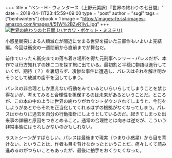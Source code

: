 +++
title = "ベン・H・ウィンタース（上野元美訳）『世界の終わりの七日間』"
date = 2018-04-11T23:45:59+09:00
type = "post"
author = "sugi"
tags = ["benhwinters"]
ebook = 1
image = "https://images-fe.ssl-images-amazon.com/images/I/51W%2BZvR1IvL.jpg"
+++
<a href="http://www.amazon.co.jp/exec/obidos/ASIN/4150019029/chezsugi-22/ref=nosim/" name="amazletlink" target="_blank"><img src="https://images-fe.ssl-images-amazon.com/images/I/51W%2BZvR1IvL.jpg" alt="世界の終わりの七日間 (ハヤカワ・ポケット・ミステリ)" class="alignleft" /></a>

小惑星衝突による人類滅亡が間近にせまる世界を描いた三部作もいよいよ完結編。今回は衝突の一週間前から直前までが舞台だ。

前作でいったん衝突までの落ち着き場所を得た元刑事ヘンリー・パレスだが、本作では行方知れずの妹ニコを探す旅に出ている。最初割と平穏に物語は進行していくが、期待（？）を裏切らず、凄惨な事件に遭遇し、パレスはそれを解き明かそうとして破滅の歯車を回してしまう。

パレスの非合理としか思えない行動をみているといらいらしてしまうことを禁じ得ないが、考えてみると合理性を担保するのは未来があるということだ。ところが、この本の中のように世界の終わりがカウントダウンされてしまうと、今何をしようがあとからそれを正当化してくれるはずの根拠がなくなってしまう。パレスはかわりに過去を自分の行動指針にしようとしているのだ。起きてしまった出来事の詳細と原因をつきとめること。通常の合理性とは向きは逆だが、こういう非常事態にはそれしかないのかもしれない。

ラストシーンがすばらしい。パレスは最後まで現実（つまり小惑星）から目を背けない。ということは、作者も目を背けなかったということだ。痛々しくて読み進めるのがつらいこともあったが、最後に拍手をおくりたくなった。
